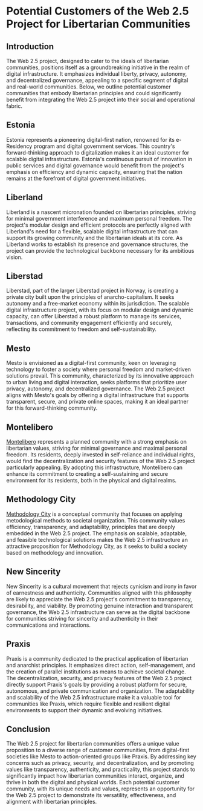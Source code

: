 # Potential Customers of the Web 2.5 Project for Libertarian Communities

## Introduction

The Web 2.5 project, designed to cater to the ideals of libertarian communities, positions itself as a groundbreaking initiative in the realm of digital infrastructure. It emphasizes individual liberty, privacy, autonomy, and decentralized governance, appealing to a specific segment of digital and real-world communities. Below, we outline potential customer communities that embody libertarian principles and could significantly benefit from integrating the Web 2.5 project into their social and operational fabric.

## Estonia

Estonia represents a pioneering digital-first nation, renowned for its e-Residency program and digital government services. This country's forward-thinking approach to digitalization makes it an ideal customer for scalable digital infrastructure. Estonia's continuous pursuit of innovation in public services and digital governance would benefit from the project's emphasis on efficiency and dynamic capacity, ensuring that the nation remains at the forefront of digital government initiatives.

## Liberland

Liberland is a nascent micronation founded on libertarian principles, striving for minimal government interference and maximum personal freedom. The project's modular design and efficient protocols are perfectly aligned with Liberland's need for a flexible, scalable digital infrastructure that can support its growing community and the libertarian ideals at its core. As Liberland works to establish its presence and governance structures, the project can provide the technological backbone necessary for its ambitious vision.

## Liberstad

Liberstad, part of the larger Liberstad project in Norway, is creating a private city built upon the principles of anarcho-capitalism. It seeks autonomy and a free-market economy within its jurisdiction. The scalable digital infrastructure project, with its focus on modular design and dynamic capacity, can offer Liberstad a robust platform to manage its services, transactions, and community engagement efficiently and securely, reflecting its commitment to freedom and self-sustainability.

## Mesto

Mesto is envisioned as a digital-first community, keen on leveraging technology to foster a society where personal freedom and market-driven solutions prevail. This community, characterized by its innovative approach to urban living and digital interaction, seeks platforms that prioritize user privacy, autonomy, and decentralized governance. The Web 2.5 project aligns with Mesto's goals by offering a digital infrastructure that supports transparent, secure, and private online spaces, making it an ideal partner for this forward-thinking community.

## Montelibero

[Montelibero](./montelibero/README.md) represents a planned community with a strong emphasis on libertarian values, striving for minimal governance and maximal personal freedom. Its residents, deeply invested in self-reliance and individual rights, would find the decentralization and security features of the Web 2.5 project particularly appealing. By adopting this infrastructure, Montelibero can enhance its commitment to creating a self-sustaining and secure environment for its residents, both in the physical and digital realms.

## Methodology City

[Methodology City](./methodology/README.md) is a conceptual community that focuses on applying metodological methods to societal organization. This community values efficiency, transparency, and adaptability, principles that are deeply embedded in the Web 2.5 project. The emphasis on scalable, adaptable, and feasible technological solutions makes the Web 2.5 infrastructure an attractive proposition for Methodology City, as it seeks to build a society based on methodology and innovation.

## New Sincerity

New Sincerity is a cultural movement that rejects cynicism and irony in favor of earnestness and authenticity. Communities aligned with this philosophy are likely to appreciate the Web 2.5 project's commitment to transparency, desirability, and viability. By promoting genuine interaction and transparent governance, the Web 2.5 infrastructure can serve as the digital backbone for communities striving for sincerity and authenticity in their communications and interactions.

## Praxis

Praxis is a community dedicated to the practical application of libertarian and anarchist principles. It emphasizes direct action, self-management, and the creation of parallel institutions as means to achieve societal change. The decentralization, security, and privacy features of the Web 2.5 project directly support Praxis's goals by providing a robust platform for secure, autonomous, and private communication and organization. The adaptability and scalability of the Web 2.5 infrastructure make it a valuable tool for communities like Praxis, which require flexible and resilient digital environments to support their dynamic and evolving initiatives.

## Conclusion

The Web 2.5 project for libertarian communities offers a unique value proposition to a diverse range of customer communities, from digital-first societies like Mesto to action-oriented groups like Praxis. By addressing key concerns such as privacy, security, and decentralization, and by promoting values like transparency, authenticity, and practicality, this project stands to significantly impact how libertarian communities interact, organize, and thrive in both the digital and physical worlds. Each potential customer community, with its unique needs and values, represents an opportunity for the Web 2.5 project to demonstrate its versatility, effectiveness, and alignment with libertarian principles.
